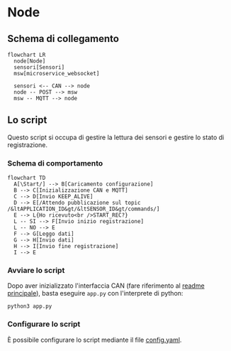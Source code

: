 # Node

## Schema di collegamento

```mermaid
flowchart LR
  node[Node]
  sensori[Sensori]
  msw[microservice_websocket]

  sensori <-- CAN --> node
  node -- POST --> msw
  msw -- MQTT --> node
```

## Lo script

Questo script si occupa di gestire la lettura dei sensori e gestire lo stato di registrazione.

### Schema di comportamento

```mermaid
flowchart TD
  A[\Start/] --> B[Caricamento configurazione]
  B --> C[Inizializzazione CAN e MQTT]
  C --> D[Invio KEEP_ALIVE]
  D --> E[/Attendo pubblicazione sul topic /&ltAPPLICATION_ID&gt/&ltSENSOR_ID&gt/commands/]
  E --> L{Ho ricevuto<br />START_REC?}
  L -- SI --> F[Invio inizio registrazione]
  L -- NO --> E
  F --> G[Leggo dati]
  G --> H[Invio dati]
  H --> I[Invio fine registrazione]
  I --> E

```

### Avviare lo script

Dopo aver inizializzato l'interfaccia CAN (fare riferimento al [readme principale](../README.md)), basta eseguire `app.py` con l'interprete di python:

    python3 app.py

### Configurare lo script

È possibile configurare lo script mediante il file [config.yaml](./config.yaml).
